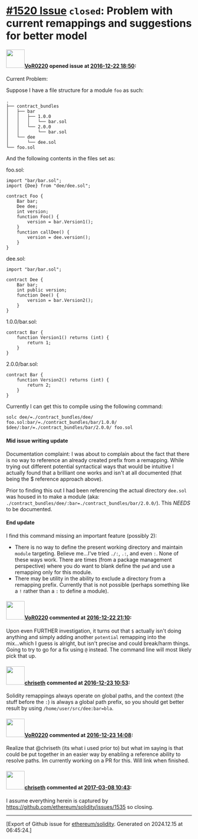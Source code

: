 # [\#1520 Issue](https://github.com/ethereum/solidity/issues/1520) `closed`: Problem with current remappings and suggestions for better model

#### <img src="https://avatars.githubusercontent.com/u/7756785?u=2893ea91743ac89ee3846d1f5c7209720e834129&v=4" width="50">[VoR0220](https://github.com/VoR0220) opened issue at [2016-12-22 18:50](https://github.com/ethereum/solidity/issues/1520):

Current Problem: 

Suppose I have a file structure for a module `foo` as such:
```
. 
├── contract_bundles
│   ├── bar
│   │   ├── 1.0.0
│   │   │   └── bar.sol
│   │   └── 2.0.0
│   │       └── bar.sol
│   └── dee
│       └── dee.sol
└── foo.sol
```
And the following contents in the files set as:

foo.sol:
```
import "bar/bar.sol";
import {Dee} from "dee/dee.sol";

contract Foo {
	Bar bar;
	Dee dee;
	int version;
	function Foo() {
		version = bar.Version1();
	}
	function callDee() {
		version = dee.version();
	}
}
```

dee.sol:
```
import "bar/bar.sol";

contract Dee {
	Bar bar;
	int public version;
	function Dee() {
		version = bar.Version2();
	}
}
```

1.0.0/bar.sol:
```
contract Bar {
	function Version1() returns (int) {
		return 1;
	}
}
```

2.0.0/bar.sol:
```
contract Bar {
	function Version2() returns (int) {
		return 2;
	}
}
```

Currently I can get this to compile using the following command:

```
solc dee/=./contract_bundles/dee/ foo.sol:bar/=./contract_bundles/bar/1.0.0/ $dee/:bar/=./contract_bundles/bar/2.0.0/ foo.sol
```

#### Mid issue writing update 
Documentation complaint: I was about to complain about the fact that there is no way to reference an already created prefix from a remapping. While trying out different potential syntactical ways that would be intuitive I actually found that a brilliant one works and isn't at all documented (that being the $ reference approach above). 

Prior to finding this out I had been referencing the actual directory `dee.sol` was housed in to make a module (aka: `./contract_bundles/dee/:bar=./contract_bundles/bar/2.0.0/`). This *NEEDS* to be documented. 
#### End update


I find this command missing an important feature (possibly 2):
- There is no way to define the present working directory and maintain `module` targeting. Believe me...I've tried `./:`, `.:`, and even `:`. None of these ways work. There are times (from a package management perspective) where you do want to blank define the `pwd` and use a remapping only for this module.
- There may be utility in the ability to exclude a directory from a remapping prefix. Currently that is not possible (perhaps something like a `!` rather than a `:` to define a module). 


#### <img src="https://avatars.githubusercontent.com/u/7756785?u=2893ea91743ac89ee3846d1f5c7209720e834129&v=4" width="50">[VoR0220](https://github.com/VoR0220) commented at [2016-12-22 21:10](https://github.com/ethereum/solidity/issues/1520#issuecomment-268891184):

Upon even FURTHER investigation, it turns out that `$` actually isn't doing anything and simply adding another `potential` remapping into the mix...which I guess is alright, but isn't precise and could break/harm things. Going to try to go for a fix using `@` instead. The command line will most likely pick that up.

#### <img src="https://avatars.githubusercontent.com/u/9073706?v=4" width="50">[chriseth](https://github.com/chriseth) commented at [2016-12-23 10:53](https://github.com/ethereum/solidity/issues/1520#issuecomment-268972832):

Solidity remappings always operate on global paths, and the context (the stuff before the `:`) is always a global path prefix, so you should get better result by using `/home/user/src/dee:bar=bla`.

#### <img src="https://avatars.githubusercontent.com/u/7756785?u=2893ea91743ac89ee3846d1f5c7209720e834129&v=4" width="50">[VoR0220](https://github.com/VoR0220) commented at [2016-12-23 14:08](https://github.com/ethereum/solidity/issues/1520#issuecomment-268995108):

Realize that @chriseth (its what i used prior to) but what im saying is that could be put together in an easier way by enabling a reference ability to resolve paths. Im currently working on a PR for this. Will link when finished.

#### <img src="https://avatars.githubusercontent.com/u/9073706?v=4" width="50">[chriseth](https://github.com/chriseth) commented at [2017-03-08 10:43](https://github.com/ethereum/solidity/issues/1520#issuecomment-285008291):

I assume everything herein is captured by https://github.com/ethereum/solidity/issues/1535 so closing.


-------------------------------------------------------------------------------



[Export of Github issue for [ethereum/solidity](https://github.com/ethereum/solidity). Generated on 2024.12.15 at 06:45:24.]
